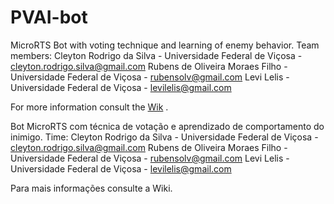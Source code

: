 # PVAI-bot

MicroRTS Bot with voting technique and learning of enemy behavior.
Team members:
Cleyton Rodrigo da Silva - Universidade Federal de Viçosa - cleyton.rodrigo.silva@gmail.com
Rubens de Oliveira Moraes Filho - Universidade Federal de Viçosa - rubensolv@gmail.com
Levi Lelis - Universidade Federal de Viçosa - levilelis@gmail.com

For more information consult the [Wik](https://github.com/rubensolv/PVAI-bot/wiki) .

Bot MicroRTS com técnica de votação e aprendizado de comportamento do inimigo.
Time:
Cleyton Rodrigo da Silva - Universidade Federal de Viçosa - cleyton.rodrigo.silva@gmail.com
Rubens de Oliveira Moraes Filho - Universidade Federal de Viçosa - rubensolv@gmail.com
Levi Lelis - Universidade Federal de Viçosa - levilelis@gmail.com

Para mais informações consulte a Wiki.
